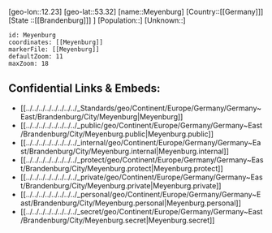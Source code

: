 ﻿---
location: [53.32,12.23]
mapzoom: [7,12] 
mapmarker: city 
type: City
tags:
- geo/City


SpocWebEntityId: 32454
isDeleted: false
confidential: public

---
[geo-lon::12.23]
[geo-lat::53.32]
[name::Meyenburg]
[Country::[[Germany]]]
[State ::[[Brandenburg]]] ]
[Population::]
[Unknown::]


```leaflet
id: Meyenburg
coordinates: [[Meyenburg]]
markerFile: [[Meyenburg]]
defaultZoom: 11 
maxZoom: 18
```


## Confidential Links & Embeds: 
- [[../../../../../../../../_Standards/geo/Continent/Europe/Germany/Germany~East/Brandenburg/City/Meyenburg|Meyenburg]] 
- [[../../../../../../../../_public/geo/Continent/Europe/Germany/Germany~East/Brandenburg/City/Meyenburg.public|Meyenburg.public]] 
- [[../../../../../../../../_internal/geo/Continent/Europe/Germany/Germany~East/Brandenburg/City/Meyenburg.internal|Meyenburg.internal]] 
- [[../../../../../../../../_protect/geo/Continent/Europe/Germany/Germany~East/Brandenburg/City/Meyenburg.protect|Meyenburg.protect]] 
- [[../../../../../../../../_private/geo/Continent/Europe/Germany/Germany~East/Brandenburg/City/Meyenburg.private|Meyenburg.private]] 
- [[../../../../../../../../_personal/geo/Continent/Europe/Germany/Germany~East/Brandenburg/City/Meyenburg.personal|Meyenburg.personal]] 
- [[../../../../../../../../_secret/geo/Continent/Europe/Germany/Germany~East/Brandenburg/City/Meyenburg.secret|Meyenburg.secret]] 
